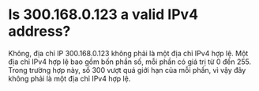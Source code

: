 # Is 300.168.0.123 a valid IPv4 address?

Không, địa chỉ IP 300.168.0.123 không phải là một địa chỉ IPv4 hợp lệ. Một địa chỉ IPv4 hợp lệ bao gồm bốn phần số, mỗi phần có giá trị từ 0 đến 255. Trong trường hợp này, số 300 vượt quá giới hạn của mỗi phần, vì vậy đây không phải là một địa chỉ IPv4 hợp lệ.